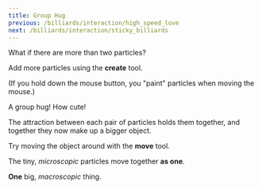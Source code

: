 ```yaml
---
title: Group Hug
previous: /billiards/interaction/high_speed_love
next: /billiards/interaction/sticky_billiards
---
```


<script src="shared.js"></script>
<script>
    var interactionSim = createSimulation({
        initialize: function(simulation) {
            var p = simulation.parameters;
            p.friction = 0.1;

            addOppositeParticles(simulation);

            var ljInteraction = new LennardJonesInteraction();
            ljInteraction.strength = 10;
            setInteraction(simulation, 0, 0, ljInteraction);

            setToolbarAvailableTools(simulation.toolbar, ["create", "move"]);
        }
    });
</script>

<div id="chapter">

<div class="page">

<div class="stepLog twoColumn">

What if there are more than two particles?

Add more particles using the **create** tool. 

(If you hold down the mouse button, you "paint" particles when moving the mouse.)

<script>
    var requiredCount = 20;
    insertHere(createOutput({
        update: function() {
            var result = String(interactionSim.particles.length);
            result += " / " + String(requiredCount) + " particles";
            return result;
        },
    }));
    cue(function () {
        return (interactionSim.particles.length >= requiredCount);  
    });
    endStep();
</script>

A group hug! How cute!

The attraction between each pair of particles holds them together, and together they now make up a bigger object.

Try moving the object around with the **move** tool.

<script>
    cue(function () {
        return (ensembleSpeed(interactionSim.particles) > 1); 
    });
    endStep();
</script>

The tiny, _microscopic_ particles move together **as one**. 

**One** big, _macroscopic_ thing.

</div>

<div class="twoColumn">
<script>
    insertHere(interactionSim.div);
</script>
</div>
</div>

</div>